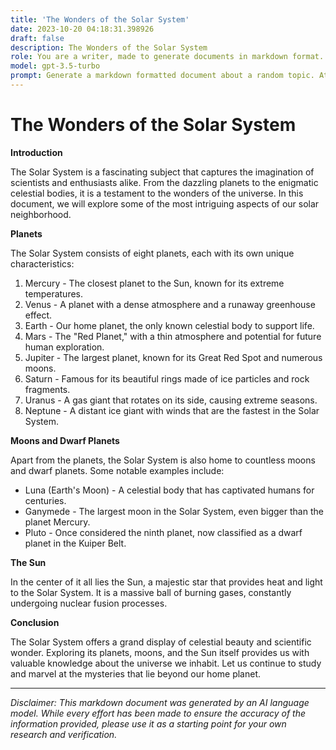 ```yaml
---
title: 'The Wonders of the Solar System'
date: 2023-10-20 04:18:31.398926
draft: false
description: The Wonders of the Solar System
role: You are a writer, made to generate documents in markdown format. It is very important that all of the documents you generate are in valid markdown format.
model: gpt-3.5-turbo
prompt: Generate a markdown formatted document about a random topic. At the bottom, include a disclaimer explaining that the document was generated by you. The first line of the document should be the title. Make sure that the entire document is in proper markdown format, using a mix of various tags to make the document visually appealing.
---
```


# The Wonders of the Solar System

**Introduction**

The Solar System is a fascinating subject that captures the imagination of scientists and enthusiasts alike. From the dazzling planets to the enigmatic celestial bodies, it is a testament to the wonders of the universe. In this document, we will explore some of the most intriguing aspects of our solar neighborhood.

**Planets**

The Solar System consists of eight planets, each with its own unique characteristics:

1. Mercury - The closest planet to the Sun, known for its extreme temperatures.
2. Venus - A planet with a dense atmosphere and a runaway greenhouse effect.
3. Earth - Our home planet, the only known celestial body to support life.
4. Mars - The "Red Planet," with a thin atmosphere and potential for future human exploration.
5. Jupiter - The largest planet, known for its Great Red Spot and numerous moons.
6. Saturn - Famous for its beautiful rings made of ice particles and rock fragments.
7. Uranus - A gas giant that rotates on its side, causing extreme seasons.
8. Neptune - A distant ice giant with winds that are the fastest in the Solar System.

**Moons and Dwarf Planets**

Apart from the planets, the Solar System is also home to countless moons and dwarf planets. Some notable examples include:

- Luna (Earth's Moon) - A celestial body that has captivated humans for centuries.
- Ganymede - The largest moon in the Solar System, even bigger than the planet Mercury.
- Pluto - Once considered the ninth planet, now classified as a dwarf planet in the Kuiper Belt.

**The Sun**

In the center of it all lies the Sun, a majestic star that provides heat and light to the Solar System. It is a massive ball of burning gases, constantly undergoing nuclear fusion processes.

**Conclusion**

The Solar System offers a grand display of celestial beauty and scientific wonder. Exploring its planets, moons, and the Sun itself provides us with valuable knowledge about the universe we inhabit. Let us continue to study and marvel at the mysteries that lie beyond our home planet.

---

*Disclaimer: This markdown document was generated by an AI language model. While every effort has been made to ensure the accuracy of the information provided, please use it as a starting point for your own research and verification.*
